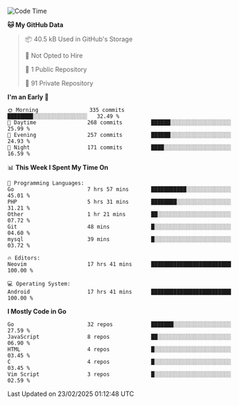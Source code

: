 
<!--START_SECTION:waka-->
![Code Time](http://img.shields.io/badge/Code%20Time-5%2C742%20hrs%2013%20mins-blue)

**🐱 My GitHub Data** 

> 📦 40.5 kB Used in GitHub's Storage 
 > 
> 🚫 Not Opted to Hire
 > 
> 📜 1 Public Repository 
 > 
> 🔑 91 Private Repository 
 > 
**I'm an Early 🐤** 

```text
🌞 Morning                335 commits         ████████░░░░░░░░░░░░░░░░░   32.49 % 
🌆 Daytime                268 commits         ██████░░░░░░░░░░░░░░░░░░░   25.99 % 
🌃 Evening                257 commits         ██████░░░░░░░░░░░░░░░░░░░   24.93 % 
🌙 Night                  171 commits         ████░░░░░░░░░░░░░░░░░░░░░   16.59 % 
```


📊 **This Week I Spent My Time On** 

```text
💬 Programming Languages: 
Go                       7 hrs 57 mins       ███████████░░░░░░░░░░░░░░   45.01 % 
PHP                      5 hrs 31 mins       ████████░░░░░░░░░░░░░░░░░   31.21 % 
Other                    1 hr 21 mins        ██░░░░░░░░░░░░░░░░░░░░░░░   07.72 % 
Git                      48 mins             █░░░░░░░░░░░░░░░░░░░░░░░░   04.60 % 
mysql                    39 mins             █░░░░░░░░░░░░░░░░░░░░░░░░   03.72 % 

🔥 Editors: 
Neovim                   17 hrs 41 mins      █████████████████████████   100.00 % 

💻 Operating System: 
Android                  17 hrs 41 mins      █████████████████████████   100.00 % 
```

**I Mostly Code in Go** 

```text
Go                       32 repos            ███████░░░░░░░░░░░░░░░░░░   27.59 % 
JavaScript               8 repos             ██░░░░░░░░░░░░░░░░░░░░░░░   06.90 % 
HTML                     4 repos             █░░░░░░░░░░░░░░░░░░░░░░░░   03.45 % 
C                        4 repos             █░░░░░░░░░░░░░░░░░░░░░░░░   03.45 % 
Vim Script               3 repos             █░░░░░░░░░░░░░░░░░░░░░░░░   02.59 % 
```




 Last Updated on 23/02/2025 01:12:48 UTC
<!--END_SECTION:waka-->
